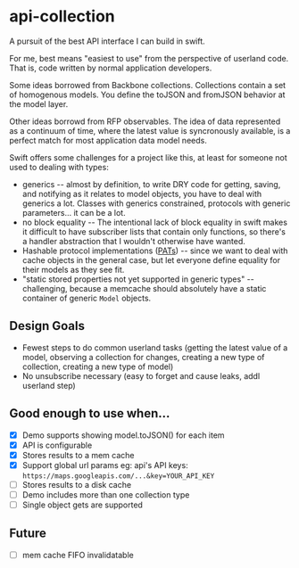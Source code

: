 # api-collection

A pursuit of the best API interface I can build in swift.

For me, best means "easiest to use" from the perspective of userland code. That is, code written by normal application developers.

Some ideas borrowed from Backbone collections. Collections contain a set of homogenous models. You define the toJSON and fromJSON behavior at the model layer.

Other ideas borrowd from RFP observables. The idea of data represented as a continuum of time, where the latest value is syncronously available, is a perfect match for most application data model needs.

Swift offers some challenges for a project like this, at least for someone not used to dealing with types:

* generics -- almost by definition, to write DRY code for getting, saving, and notifying as it relates to model objects, you have to deal with generics a lot. Classes with generics constrained, protocols with generic parameters... it can be a lot.
* no block equality -- The intentional lack of block equality in swift makes it difficult to have subscriber lists that contain only functions, so there's a handler abstraction that I wouldn't otherwise have wanted.
* Hashable protocol implementations ([PATs](https://www.youtube.com/watch?v=XWoNjiSPqI8)) -- since we want to deal with cache objects in the general case, but let everyone define equality for their models as they see fit.
* "static stored properties not yet supported in generic types" -- challenging, because a memcache should absolutely have a static container of generic `Model` objects.

## Design Goals

* Fewest steps to do common userland tasks (getting the latest value of a model, observing a collection for changes, creating a new type of collection, creating a new type of model)
* No unsubscribe necessary (easy to forget and cause leaks, addl userland step)


## Good enough to use when...

- [x] Demo supports showing model.toJSON() for each item
- [x] API is configurable
- [x] Stores results to a mem cache
- [x] Support global url params eg: api's API keys: `https://maps.googleapis.com/...&key=YOUR_API_KEY`
- [ ] Stores results to a disk cache
- [ ] Demo includes more than one collection type
- [ ] Single object gets are supported

## Future
- [ ] mem cache FIFO invalidatable